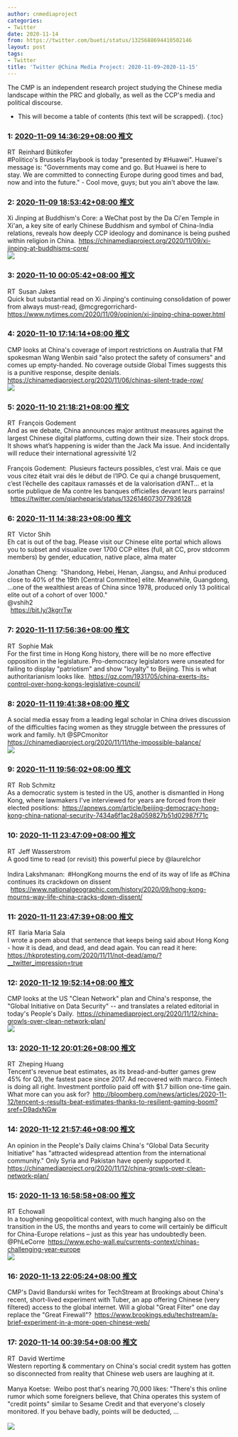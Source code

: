 ```yaml
---
author: cnmediaproject
categories:
- Twitter
date: 2020-11-14
from: https://twitter.com/bueti/status/1325688694410502146
layout: post
tags:
- Twitter
title: 'Twitter @China Media Project: 2020-11-09~2020-11-15'
---
```


The CMP is an independent research project studying the Chinese media landscape within the PRC and globally, as well as the CCP's media and political discourse. 

* This will become a table of contents (this text will be scrapped).
{:toc}

### 1: [2020-11-09 14:36:29+08:00 推文](https://twitter.com/bueti/status/1325688694410502146)

RT Reinhard Bütikofer<br>#Politico's Brussels Playbook is today "presented by #Huawei". Huawei's message is: "Governments may come and go. But Huawei is here to stay. We are committed to connecting Europe during good times and bad, now and into the future." - Cool move, guys; but you ain't above the law.

### 2: [2020-11-09 18:53:42+08:00 推文](https://twitter.com/cnmediaproject/status/1325753425741615104)

Xi Jinping at Buddhism's Core: a WeChat post by the Da Ci'en Temple in Xi'an, a key site of early Chinese Buddhism and symbol of China-India relations, reveals how deeply CCP ideology and dominance is being pushed within religion in China. <a href="https://chinamediaproject.org/2020/11/09/xi-jinping-at-buddhisms-core/" target="_blank" rel="noopener noreferrer">https://chinamediaproject.org/2020/11/09/xi-jinping-at-buddhisms-core/</a><br><img style src="https://pbs.twimg.com/media/EmYFmexXYAE5VdM?format=jpg&name=orig" referrerpolicy="no-referrer">

### 3: [2020-11-10 00:05:42+08:00 推文](https://twitter.com/susanjakes/status/1325831941145436160)

RT Susan Jakes<br>Quick but substantial read on Xi Jinping's continuing consolidation of power from always must-read, @mcgregorrichard- <a href="https://www.nytimes.com/2020/11/09/opinion/xi-jinping-china-power.html" target="_blank" rel="noopener noreferrer">https://www.nytimes.com/2020/11/09/opinion/xi-jinping-china-power.html</a>

### 4: [2020-11-10 17:14:14+08:00 推文](https://twitter.com/cnmediaproject/status/1326090781116030979)

CMP looks at China's coverage of import restrictions on Australia that FM spokesman Wang Wenbin said "also protect the safety of consumers" and comes up empty-handed. No coverage outside Global Times suggests this is a punitive response, despite denials. <a href="https://chinamediaproject.org/2020/11/06/chinas-silent-trade-row/" target="_blank" rel="noopener noreferrer">https://chinamediaproject.org/2020/11/06/chinas-silent-trade-row/</a><br><img style src="https://pbs.twimg.com/media/Emc3fheW8AAhlkx?format=jpg&name=orig" referrerpolicy="no-referrer">

### 5: [2020-11-10 21:18:21+08:00 推文](https://twitter.com/FGodement/status/1326152213220249600)

RT François Godement<br>And as we debate, China announces major antitrust measures against the largest Chinese digital platforms, cutting down their size. Their stock drops. It shows what’s happening is wider than the Jack Ma issue. And incidentally will reduce their international agressivité 1/2<br><br>François Godement: Plusieurs facteurs possibles, c’est vrai. Mais ce que vous citez était vrai dés le début de l’IPO. Ce qui a changé brusquement, c’est l’échelle des capitaux ramassés et de la valorisation d’ANT... et la sortie publique de Ma contre les banques officielles devant leurs parrains!<br> <a href="https://twitter.com/qianheparis/status/1326146073077936128" target="_blank" rel="noopener noreferrer">https://twitter.com/qianheparis/status/1326146073077936128</a>

### 6: [2020-11-11 14:38:23+08:00 推文](https://twitter.com/vshih2/status/1326413948565024769)

RT Victor Shih<br>Eh cat is out of the bag. Please visit our Chinese elite portal which allows you to subset and visualize over 1700 CCP elites (full, alt CC, prov stdcomm members) by gender, education, native place, alma mater<br><br>Jonathan Cheng: "Shandong, Hebei, Henan, Jiangsu, and Anhui produced close to 40% of the 19th [Central Committee] elite. Meanwhile, Guangdong, …one of the wealthiest areas of China since 1978, produced only 13 political elite out of a cohort of over 1000."<br>@vshih2<br> <a href="https://bit.ly/3kgrrTw" target="_blank" rel="noopener noreferrer">https://bit.ly/3kgrrTw</a>

### 7: [2020-11-11 17:56:36+08:00 推文](https://twitter.com/SophieMak1/status/1326463833083244544)

RT Sophie Mak<br>For the first time in Hong Kong history, there will be no more effective opposition in the legislature. Pro-democracy legislators were unseated for failing to display "patriotism" and show "loyalty" to Beijing. This is what authoritarianism looks like. <a href="https://qz.com/1931705/china-exerts-its-control-over-hong-kongs-legislative-council/" target="_blank" rel="noopener noreferrer">https://qz.com/1931705/china-exerts-its-control-over-hong-kongs-legislative-council/</a>

### 8: [2020-11-11 19:41:38+08:00 推文](https://twitter.com/cnmediaproject/status/1326490264278601728)

A social media essay from a leading legal scholar in China drives discussion of the difficulties facing women as they struggle between the pressures of work and family. h/t @SPCmonitor <a href="https://chinamediaproject.org/2020/11/11/the-impossible-balance/" target="_blank" rel="noopener noreferrer">https://chinamediaproject.org/2020/11/11/the-impossible-balance/</a><br><img style src="https://pbs.twimg.com/media/EmijpPEXUAA-bQ_?format=jpg&name=orig" referrerpolicy="no-referrer">

### 9: [2020-11-11 19:56:02+08:00 推文](https://twitter.com/rob_schmitz/status/1326493888014639107)

RT Rob Schmitz<br>As a democratic system is tested in the US, another is dismantled in Hong Kong, where lawmakers I've interviewed for years are forced from their elected positions: <a href="https://apnews.com/article/beijing-democracy-hong-kong-china-national-security-7434a6f1ac28a059827b51d02987f71c" target="_blank" rel="noopener noreferrer">https://apnews.com/article/beijing-democracy-hong-kong-china-national-security-7434a6f1ac28a059827b51d02987f71c</a>

### 10: [2020-11-11 23:47:09+08:00 推文](https://twitter.com/jwassers/status/1326552050952335367)

RT Jeff Wasserstrom<br>A good time to read (or revisit) this powerful piece by @laurelchor<br><br>Indira Lakshmanan: #HongKong mourns the end of its way of life as #China continues its crackdown on dissent<br> <a href="https://www.nationalgeographic.com/history/2020/09/hong-kong-mourns-way-life-china-cracks-down-dissent/" target="_blank" rel="noopener noreferrer">https://www.nationalgeographic.com/history/2020/09/hong-kong-mourns-way-life-china-cracks-down-dissent/</a>

### 11: [2020-11-11 23:47:39+08:00 推文](https://twitter.com/IlariaMariaSala/status/1326552174315282437)

RT Ilaria Maria Sala<br>I wrote a poem about that sentence that keeps being said about Hong Kong - how it is dead, and dead, and dead again. You can read it here: <a href="https://hkprotesting.com/2020/11/11/not-dead/amp/?__twitter_impression=true" target="_blank" rel="noopener noreferrer">https://hkprotesting.com/2020/11/11/not-dead/amp/?__twitter_impression=true</a>

### 12: [2020-11-12 19:52:14+08:00 推文](https://twitter.com/cnmediaproject/status/1326855319461523460)

CMP looks at the US "Clean Network" plan and China's response, the "Global Initiative on Data Security" -- and translates a related editorial in today's People's Daily. <a href="https://chinamediaproject.org/2020/11/12/china-growls-over-clean-network-plan/" target="_blank" rel="noopener noreferrer">https://chinamediaproject.org/2020/11/12/china-growls-over-clean-network-plan/</a><br><img style src="https://pbs.twimg.com/media/Emnv3ZBXUAAW7NF?format=jpg&name=orig" referrerpolicy="no-referrer">

### 13: [2020-11-12 20:01:26+08:00 推文](https://twitter.com/pingroma/status/1326857636118032384)

RT Zheping Huang<br>Tencent's revenue beat estimates, as its bread-and-butter games grew 45% for Q3, the fastest pace since 2017. Ad recovered with marco. Fintech is doing all right. Investment portfolio paid off with $1.7 billion one-time gain.<br>What more can you ask for? <a href="http://bloomberg.com/news/articles/2020-11-12/tencent-s-results-beat-estimates-thanks-to-resilient-gaming-boom?sref=D9adxNGw" target="_blank" rel="noopener noreferrer">http://bloomberg.com/news/articles/2020-11-12/tencent-s-results-beat-estimates-thanks-to-resilient-gaming-boom?sref=D9adxNGw</a>

### 14: [2020-11-12 21:57:46+08:00 推文](https://twitter.com/cnmediaproject/status/1326886911777120256)

An opinion in the People's Daily claims China's “Global Data Security Initiative” has "attracted widespread attention from the international community." Only Syria and Pakistan have openly supported it. <a href="https://chinamediaproject.org/2020/11/12/china-growls-over-clean-network-plan/" target="_blank" rel="noopener noreferrer">https://chinamediaproject.org/2020/11/12/china-growls-over-clean-network-plan/</a>

### 15: [2020-11-13 16:58:58+08:00 推文](https://twitter.com/projectechowall/status/1327174102923227136)

RT Echowall<br>In a toughening geopolitical context, with much hanging also on the transition in the US, the months and years to come will certainly be difficult for China-Europe relations – just as this year has undoubtedly been. @PhLeCorre <a href="https://www.echo-wall.eu/currents-context/chinas-challenging-year-europe" target="_blank" rel="noopener noreferrer">https://www.echo-wall.eu/currents-context/chinas-challenging-year-europe</a><br><img style src="https://pbs.twimg.com/media/EmsRysdW4AIR-EB?format=jpg&name=orig" referrerpolicy="no-referrer">

### 16: [2020-11-13 22:05:24+08:00 推文](https://twitter.com/cnmediaproject/status/1327251217383387137)

CMP's David Bandurski writes for TechStream at Brookings about China's recent, short-lived experiment with Tuber, an app offering Chinese (very filtered) access to the global internet. Will a global "Great Filter" one day replace the "Great Firewall"? <a href="https://www.brookings.edu/techstream/a-brief-experiment-in-a-more-open-chinese-web/" target="_blank" rel="noopener noreferrer">https://www.brookings.edu/techstream/a-brief-experiment-in-a-more-open-chinese-web/</a>

### 17: [2020-11-14 00:39:54+08:00 推文](https://twitter.com/dwertime/status/1327290099764117504)

RT 𝖣𝖺𝗏𝗂𝖽 𝖶𝖾𝗋𝗍𝗂𝗆𝖾<br>Western reporting & commentary on China's social credit system has gotten so disconnected from reality that Chinese web users are laughing at it.<br><br>Manya Koetse: Weibo post that's nearing 70,000 likes: "There's this online rumor which some foreigners believe, that China operates this system of "credit points" similar to Sesame Credit and that everyone's closely monitored. If you behave badly, points will be deducted, ...<br><br><img style src="https://pbs.twimg.com/media/EmswbuSXIAA5GjE?format=png&name=orig" referrerpolicy="no-referrer">

